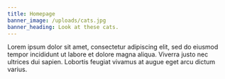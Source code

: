 ```yaml
---
title: Homepage
banner_image: /uploads/cats.jpg
banner_heading: Look at these cats.
---
```

Lorem ipsum dolor sit amet, consectetur adipiscing elit, sed do eiusmod tempor incididunt ut labore et dolore magna aliqua. Viverra justo nec ultrices dui sapien. Lobortis feugiat vivamus at augue eget arcu dictum varius.